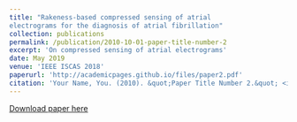 ```yaml
---
title: "Rakeness-based compressed sensing of atrial
electrograms for the diagnosis of atrial fibrillation"
collection: publications
permalink: /publication/2010-10-01-paper-title-number-2
excerpt: 'On compressed sensing of atrial electrograms'
date: May 2019
venue: 'IEEE ISCAS 2018'
paperurl: 'http://academicpages.github.io/files/paper2.pdf'
citation: 'Your Name, You. (2010). &quot;Paper Title Number 2.&quot; <i>Journal 1</i>. 1(2).'
---
```



[Download paper here](http://s-rout.github.io/files/iscas2019_rout.pdf)
